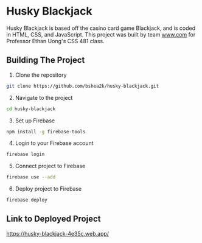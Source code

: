 # Husky Blackjack
Husky Blackjack is based off the casino card game Blackjack, and is coded in HTML, CSS, and JavaScript.
This project was built by team www.com for Professor Ethan Uong's CSS 481 class.

## Building The Project
1. Clone the repository

```bash
git clone https://github.com/bshea2k/husky-blackjack.git
```

2. Navigate to the project

```bash
cd husky-blackjack
```

3. Set up Firebase

```bash
npm install -g firebase-tools
```

4. Login to your Firebase account

```bash
firebase login
```

5. Connect project to Firebase

```bash
firebase use --add
```

6. Deploy project to Firebase

```bash
firebase deploy
```

## Link to Deployed Project
https://husky-blackjack-4e35c.web.app/


